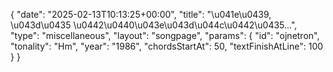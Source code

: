 {
    "date": "2025-02-13T10:13:25+00:00",
    "title": "\u041e\u0439, \u043d\u0435 \u0442\u0440\u043e\u043d\u044c\u0442\u0435...",
    "type": "miscellaneous",
    "layout": "songpage",
    "params": {
        "id": "ojnetron",
        "tonality": "Hm",
        "year": "1986",
        "chordsStartAt": 50,
        "textFinishAtLine": 100
    }
}